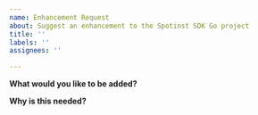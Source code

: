 ```yaml
---
name: Enhancement Request
about: Suggest an enhancement to the Spotinst SDK Go project
title: ''
labels: ''
assignees: ''

---
```


<!-- Please only use this template for submitting enhancement requests -->

**What would you like to be added?**

**Why is this needed?**
